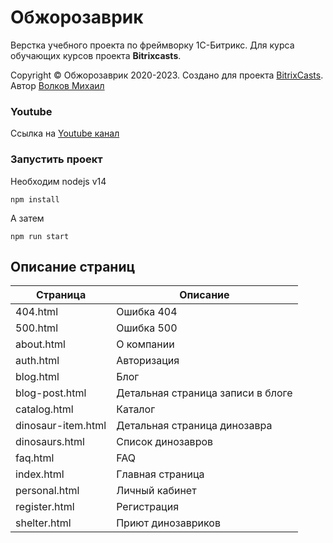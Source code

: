 # Обжорозаврик

Верстка учебного проекта по фреймворку 1С-Битрикс. Для курса обучающих курсов проекта **Bitrixcasts**.

Copyright &copy; Обжорозаврик 2020-2023.
Создано для проекта [BitrixCasts](https://bitrixcasts.ru).
Автор [Волков Михаил](https://mvsvolkov.ru)

### Youtube

Ссылка на [Youtube канал](https://www.youtube.com/channel/UCXsxC7FoQclWTy9PNpy0ANQ)


### Запустить проект

Необходим nodejs v14

```
npm install
```

А затем

```
npm run start
```

## Описание страниц

| Страница           | Описание                          |
|--------------------|-----------------------------------|
| 404.html           | Ошибка 404                        |
| 500.html           | Ошибка 500                        |
| about.html         | О компании                        |
| auth.html          | Авторизация                       |
| blog.html          | Блог                              |
| blog-post.html     | Детальная страница записи в блоге |
| catalog.html       | Каталог                           |
| dinosaur-item.html | Детальная страница динозавра      |
| dinosaurs.html     | Список динозавров                 |
| faq.html           | FAQ                               |
| index.html         | Главная страница                  |
| personal.html      | Личный кабинет                    |
| register.html      | Регистрация                       |
| shelter.html       | Приют динозавриков                |